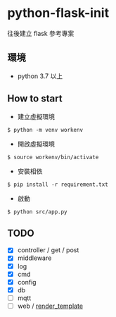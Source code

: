 # python-flask-init

往後建立 flask 參考專案


## 環境

* python 3.7 以上
## How to start

* 建立虛擬環境  
```
$ python -m venv workenv
```

* 開啟虛擬環境
```
$ source workenv/bin/activate
```

* 安裝相依
```
$ pip install -r requirement.txt
```

* 啟動
```
$ python src/app.py
```

## TODO

- [x] controller / get / post
- [x] middleware
- [x] log
- [x] cmd
- [x] config
- [x] db
- [ ] mqtt
- [ ] web / [render_template](https://ithelp.ithome.com.tw/articles/10222132) 
